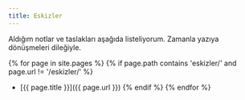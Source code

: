 ```yaml
---
title: Eskizler
---
```


Aldığım notlar ve taslakları aşağıda listeliyorum. Zamanla yazıya dönüşmeleri
dileğiyle.

{% for page in site.pages %}
  {% if page.path contains 'eskizler/' and page.url != '/eskizler/' %}
  - [{{ page.title }}]({{ page.url }})
  {% endif %}
{% endfor %}
